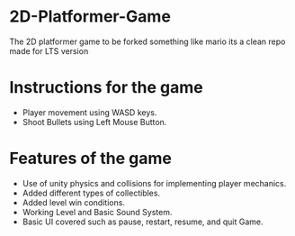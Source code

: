 # 2D-Platformer-Game
The 2D platformer game to be forked something like mario its a clean repo made for LTS version

# Instructions for the game
- Player movement using WASD keys.
- Shoot Bullets using Left Mouse Button.

# Features of the game
- Use of unity physics and collisions for implementing player mechanics.
- Added different types of collectibles.
- Added level win conditions.
- Working Level and Basic Sound System.
- Basic UI covered such as pause, restart, resume, and quit Game.
